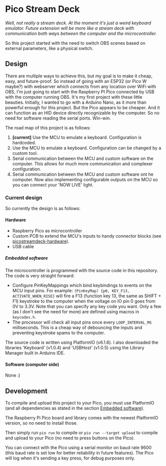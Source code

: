 # Pico Stream Deck

_Well, not really a stream deck. At the moment it's just a weird keyboard emulator. Future extension will be more like a stream deck with communication both ways between the computer and the microcontroller._ 

So this project started with the need to switch OBS scenes based on external parameters, like a physical switch. 

## Design

There are multiple ways to achieve this, but my goal is to make it cheap, easy, and future-proof. So instead of going with an ESP32 (or Pico W maybe?) with webserver which connects from any location over WiFi with OBS, I'm just going to start with the Raspberry PI Pico connected by USB with the computer running OBS. It's my first project with these little beauties. Initially, I wanted to go with a Arduino Nano, as it more than powerful enough for this project. But the Pico appears to be cheaper. And it can function as an HID device directly recognizable by the computer. So no need for software reading the serial ports. Win-win. 

The road map of this project is as follows:
1. **[current]** Use the MCU to emulate a keyboard. Configuration is hardcoded. 
2. Use the MCU to emulate a keyboard. Configuration can be changed by a custom tool.
3. Serial communication between the MCU and custom software on the computer. This allows for much more communication and complexer configuration.
4. Serial communication between the MCU and custom software ont he computer. Now also implementing configurable outputs on the MCU so you can connect your 'NOW LIVE' light.

### Current design

So currently the design is as follows:

#### Hardware

- Raspberry Pico as microcontroller
- Custom PCB to extend the MCU's inputs to handy connector blocks (see [picostreamdeck-hardware](https://github.com/sampie777/picostreamdeck-hardware)).
- USB cable

##### Embedded software

The microcontroller is programmed with the source code in this repository. The code is very straight forward:
- Configure PinKeyMappings which bind keybindings to events on the MCU input pins. For example: ```(PinKeyMap) {p0, KEY_F13, ACTIVATE_WHEN_RISE}``` will fire a F13 (function key 13, the same as SHIFT + F1) keystroke to the computer when the voltage on IO pin 0 goes from 0V to 3.3V. Note that you can specify any key code you want. Only a few (as I don't see the need for more) are defined using macros in `keycodes.h`.
- The processor will check all input pins once every `LOOP_INTERVAL_MS` milliseconds. This is a cheap way of debouncing the inputs and preventing keystroke spams to the computer.

The source code is written using PlatformIO (v6.1.6). I also downloaded the libraries 'Keyboard' (v1.0.4) and 'USBHost' (v1.0.5) using the Library Manager built in Arduino IDE. 

#### Software (computer side)

None :)


## Development

To compile and upload this project to your Pico, you must use PlatformIO (and all dependencies as stated in the section [Embedded software](#embedded-software)).

The Raspberry Pi Pico board and library comes with the newest PlatformIO version, so no need to install those.

Then simply run `pio run` to compile or `pio run --target upload` to compile and upload to your Pico (no need to press buttons on the Pico).

You can connect with the Pico using a serial monitor on baud rate 9600 (this baud rate is set low for better reliability in future features). The Pico will log when it's sending a key press, for debug purposes only.
